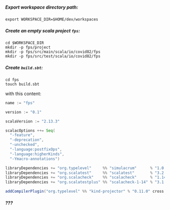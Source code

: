 ##### Export workspace directory path: 
```
export WORKSPACE_DIR=$HOME/dev/workspaces
```

##### Create an empty scala project `fps`:
```
cd $WORKSPACE_DIR
mkdir -p fps/project
mkdir -p fps/src/main/scala/io/covid82/fps
mkdir -p fps/src/test/scala/io/covid82/fps
```

##### Create `build.sbt`:
```
cd fps
touch build.sbt
```
with this content:
```scala
name := "fps"

version := "0.1"

scalaVersion := "2.13.3"

scalacOptions ++= Seq(
  "-feature",
  "-deprecation",
  "-unchecked",
  "-language:postfixOps",
  "-language:higherKinds",
  "-Ymacro-annotations")

libraryDependencies += "org.typelevel"     %% "simulacrum"      % "1.0.0"
libraryDependencies += "org.scalatest"     %% "scalatest"       % "3.2.0"   % Test
libraryDependencies += "org.scalacheck"    %% "scalacheck"      % "1.14.3"  % Test
libraryDependencies += "org.scalatestplus" %% "scalacheck-1-14" % "3.1.0.0" % Test

addCompilerPlugin("org.typelevel" %% "kind-projector" % "0.11.0" cross CrossVersion.full)
```

##### ???
```

```
